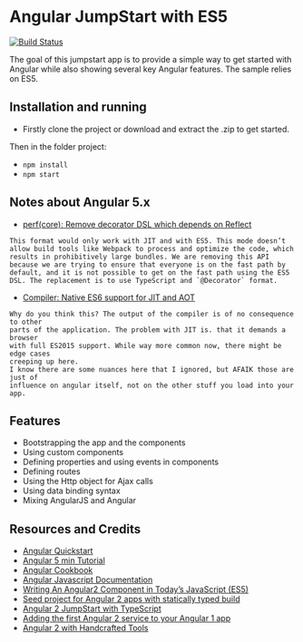 # Angular JumpStart with ES5
[![Build Status](https://travis-ci.org/albertosantini/angular2-es5-jumpstart.png)](https://travis-ci.org/albertosantini/angular2-es5-jumpstart)


The goal of this jumpstart app is to provide a simple way to get started with
Angular while also showing several key Angular features. The sample relies
on ES5.

## Installation and running

- Firstly clone the project or download and extract the .zip to get started.

Then in the folder project:

- `npm install`
- `npm start`

## Notes about Angular 5.x

- [perf(core): Remove decorator DSL which depends on Reflect](https://github.com/angular/angular/commit/cac130eff9b9cb608f2308ae40c42c9cd1850c4d#diff-635fe23be5795132e3385c8f4899dc3a)

```
This format would only work with JIT and with ES5. This mode doesn’t
allow build tools like Webpack to process and optimize the code, which
results in prohibitively large bundles. We are removing this API
because we are trying to ensure that everyone is on the fast path by
default, and it is not possible to get on the fast path using the ES5
DSL. The replacement is to use TypeScript and `@Decorator` format.
```

- [Compiler: Native ES6 support for JIT and AOT](https://github.com/angular/angular/issues/15127)

```
Why do you think this? The output of the compiler is of no consequence to other
parts of the application. The problem with JIT is. that it demands a browser
with full ES2015 support. While way more common now, there might be edge cases
creeping up here.
I know there are some nuances here that I ignored, but AFAIK those are just of
influence on angular itself, not on the other stuff you load into your app.
```

## Features

- Bootstrapping the app and the components
- Using custom components
- Defining properties and using events in components
- Defining routes
- Using the Http object for Ajax calls
- Using data binding syntax
- Mixing AngularJS and Angular

## Resources and Credits

- [Angular Quickstart](https://angular.io/docs/js/latest/quickstart.html)
- [Angular 5 min Tutorial](https://angular.io/docs/ts/latest/tutorial/)
- [Angular Cookbook](https://v2.angular.io/docs/js/latest/cookbook/ts-to-js.html)
- [Angular Javascript Documentation](https://github.com/angular/angular/issues/19126#issuecomment-328370140)
- [Writing An Angular2 Component in Today’s JavaScript (ES5)](http://gurustop.net/blog/2015/12/16/angular2-beta-javascript-component)
- [Seed project for Angular 2 apps with statically typed build](https://github.com/mgechev/angular2-seed)
- [Angular 2 JumpStart with TypeScript](https://github.com/DanWahlin/Angular2-JumpStart)
- [Adding the first Angular 2 service to your Angular 1 app](http://www.codelord.net/2016/01/07/adding-the-first-angular-2-service-to-your-angular-1-app/)
- [Angular 2 with Handcrafted Tools](http://onehungrymind.com/build-angular-2-app-es5/)
